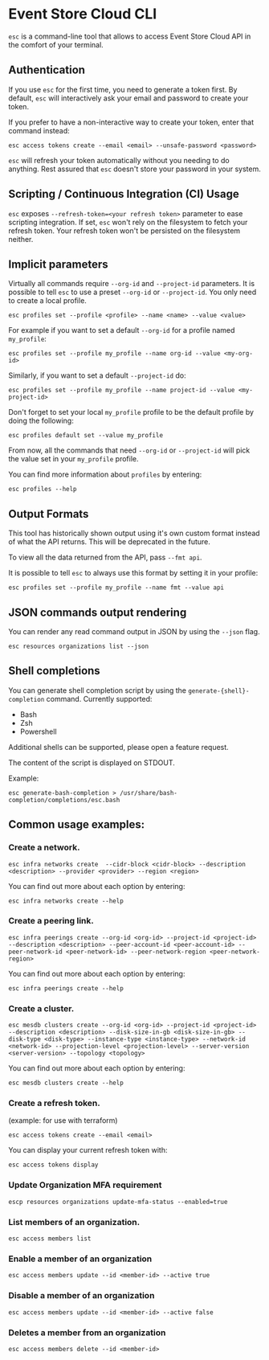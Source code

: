 # Event Store Cloud CLI

`esc` is a command-line tool that allows to access Event Store Cloud API in the comfort of your terminal.

## Authentication

If you use `esc` for the first time, you need to generate a token first. By default, `esc` will interactively
ask your email and password to create your token.

If you prefer to have a non-interactive way to create your token, enter that command instead:

```
esc access tokens create --email <email> --unsafe-password <password>
```

`esc` will refresh your token automatically without you needing to do anything. Rest assured that
`esc` doesn't store your password in your system.

## Scripting / Continuous Integration (CI) Usage

`esc` exposes `--refresh-token=<your refresh token>` parameter to ease scripting integration. If set, `esc` won't rely
on the filesystem to fetch your refresh token. Your refresh token won't be persisted on the filesystem neither.

## Implicit parameters

Virtually all commands require `--org-id` and `--project-id` parameters. It is possible to tell
`esc` to use a preset `--org-id` or `--project-id`. You only need to create a local profile.

```
esc profiles set --profile <profile> --name <name> --value <value>
```

For example if you want to set a default `--org-id` for a profile named `my_profile`:

```
esc profiles set --profile my_profile --name org-id --value <my-org-id>
```

Similarly, if you want to set a default `--project-id` do:

```
esc profiles set --profile my_profile --name project-id --value <my-project-id>
```

Don't forget to set your local `my_profile` profile to be the default profile by doing the following:

```
esc profiles default set --value my_profile
```

From now, all the commands that need `--org-id` or `--project-id` will pick the value set in your
`my_profile` profile.

You can find more information about `profiles` by entering:

```
esc profiles --help
```

## Output Formats

This tool has historically shown output using it's own custom format instead of what the API returns. This will be deprecated in the future.

To view all the data returned from the API, pass `--fmt api`.

It is possible to tell `esc` to always use this format by setting it in your profile:

```
esc profiles set --profile my_profile --name fmt --value api
```

## JSON commands output rendering
You can render any read command output in JSON by using the `--json` flag.

```
esc resources organizations list --json
```

## Shell completions

You can generate shell completion script by using the `generate-{shell}-completion` command. Currently supported:

* Bash
* Zsh
* Powershell

Additional shells can be supported, please open a feature request.

The content of the script is displayed on STDOUT.

Example:

```
esc generate-bash-completion > /usr/share/bash-completion/completions/esc.bash
```

## Common usage examples:

### Create a network.

```
esc infra networks create  --cidr-block <cidr-block> --description <description> --provider <provider> --region <region>
```

You can find out more about each option by entering:

```
esc infra networks create --help
```

### Create a peering link.

```
esc infra peerings create --org-id <org-id> --project-id <project-id> --description <description> --peer-account-id <peer-account-id> --peer-network-id <peer-network-id> --peer-network-region <peer-network-region>

```

You can find out more about each option by entering:

```
esc infra peerings create --help
```

### Create a cluster.

```
esc mesdb clusters create --org-id <org-id> --project-id <project-id> --description <description> --disk-size-in-gb <disk-size-in-gb> --disk-type <disk-type> --instance-type <instance-type> --network-id <network-id> --projection-level <projection-level> --server-version <server-version> --topology <topology>
```

You can find out more about each option by entering:

```
esc mesdb clusters create --help
```

### Create a refresh token.

(example: for use with terraform)

```
esc access tokens create --email <email>
```

You can display your current refresh token with:

```
esc access tokens display
```

### Update Organization MFA requirement

```
escp resources organizations update-mfa-status --enabled=true
```


### List members of an organization.

```
esc access members list
```

### Enable a member of an organization

```
esc access members update --id <member-id> --active true
```

### Disable a member of an organization

```
esc access members update --id <member-id> --active false
```

### Deletes a member from an organization

```
esc access members delete --id <member-id>
```
